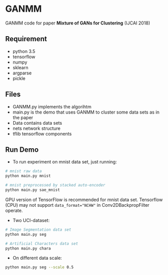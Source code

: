 # GANMM
GANMM code for paper **Mixture of GANs for Clustering** (IJCAI 2018)

## Requirement
- python 3.5
- tensorflow
- numpy
- sklearn
- argparse
- pickle

## Files

- GANMM.py  implements the algorihtm
- main.py   is the demo that uses GANMM to cluster some data sets as in the paper
- Data      contains data sets
- nets      network structure
- tflib     tensorflow components

## Run Demo
- To run experiment on mnist data set, just running:
```bash
# mnist raw data
python main.py mnist

# mnist preprocessed by stacked auto-encoder
python main.py sae_mnist
```
GPU version of TensorFlow is recommended for mnist data set. Tensorflow (CPU) may not support `data_format="NCHW"` in Conv2DBackpropFilter operate.

- Two UCI-dataset:
```bash
# Image Segmentation data set
python main.py seg

# Artificial Characters data set
python main.py chara
```
- On different data scale:
```bash
python main.py seg --scale 0.5
```
